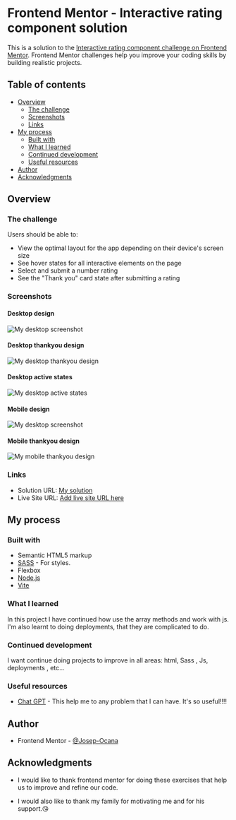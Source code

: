 # Frontend Mentor - Interactive rating component solution

This is a solution to the [Interactive rating component challenge on Frontend Mentor](https://www.frontendmentor.io/challenges/interactive-rating-component-koxpeBUmI). Frontend Mentor challenges help you improve your coding skills by building realistic projects.

## Table of contents

-   [Overview](#overview)
    -   [The challenge](#the-challenge)
    -   [Screenshots](#screenshots)
    -   [Links](#links)
-   [My process](#my-process)
    -   [Built with](#built-with)
    -   [What I learned](#what-i-learned)
    -   [Continued development](#continued-development)
    -   [Useful resources](#useful-resources)
-   [Author](#author)
-   [Acknowledgments](#acknowledgments)

## Overview

### The challenge

Users should be able to:

-   View the optimal layout for the app depending on their device's screen size
-   See hover states for all interactive elements on the page
-   Select and submit a number rating
-   See the "Thank you" card state after submitting a rating

### Screenshots

#### Desktop design

![My desktop screenshot](./screenshots/desktop-design.jpeg)

#### Desktop thankyou design

![My desktop thankyou design](./screenshots/desktop-thankyou-state.jpeg)

#### Desktop active states

![My desktop active states](./screenshots/active-states.jpeg)

#### Mobile design

![My desktop screenshot](./screenshots/mobile-design.jpeg)

#### Mobile thankyou design

![My mobile thankyou design ](./screenshots/mobile-thankyou-state.jpeg)

### Links

-   Solution URL: [My solution](https://github.com/Josep-Ocana/fm-interactive-rating-component-main)
-   Live Site URL: [Add live site URL here](https://your-live-site-url.com)

## My process

### Built with

-   Semantic HTML5 markup
-   [SASS](https://sass-lang.com/) - For styles.
-   Flexbox
-   [Node.js](https://nodejs.org/en)
-   [Vite](https://vitejs.dev/)

### What I learned

In this project I have continued how use the array methods and work with js.  
I'm also learnt to doing deployments, that they are complicated to do.

### Continued development

I want continue doing projects to improve in all areas: html, Sass , Js, deployments , etc...

### Useful resources

-   [Chat GPT](https://chatgpt.com/) - This help me to any problem that I can have. It's so useful!!!!

## Author

-   Frontend Mentor - [@Josep-Ocana](https://www.frontendmentor.io/profile/Josep-Ocana)

## Acknowledgments

-   I would like to thank frontend mentor for doing these exercises that help us to improve and refine our code.

-   I would also like to thank my family for motivating me and for his support.😘
